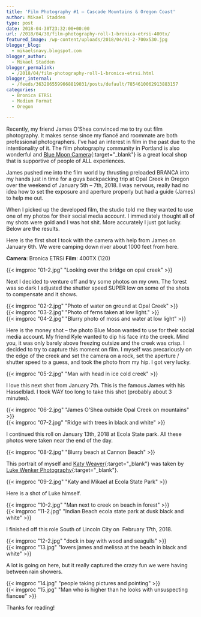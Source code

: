 ```yaml
---
title: 'Film Photography #1 – Cascade Mountains & Oregon Coast'
author: Mikael Stadden
type: post
date: 2018-04-30T23:32:00+00:00
url: /2018/04/30/film-photography-roll-1-bronica-etrsi-400tx/
featured_image: /wp-content/uploads/2018/04/01-2-700x530.jpg
blogger_blog:
  - mikaelsnavy.blogspot.com
blogger_author:
  - Mikael Stadden
blogger_permalink:
  - /2018/04/film-photography-roll-1-bronica-etrsi.html
blogger_internal:
  - /feeds/3632865599668819031/posts/default/7854610062913883157
categories:
  - Bronica ETRSi
  - Medium Format
  - Oregon

---
```

Recently, my friend James O'Shea convinced me to try out film photography. It makes sense since my fiancé and roommate are both professional photographers. I've had an interest in film in the past due to the intentionality of it. The film photography community in Portland is also wonderful and [Blue Moon Camera](https://www.bluemooncamera.com/){:target=\"_blank\"} is a great local shop that is supportive of people of ALL experiences.

James pushed me into the film world by thrusting preloaded BRANCA into my hands just in time for a guys backpacking trip at Opal Creek in Oregon over the weekend of January 5th – 7th, 2018. I was nervous, really had no idea how to set the exposure and aperture properly but had a guide (James) to help me out.

When I picked up the developed film, the studio told me they wanted to use one of my photos for their social media account. I immediately thought all of my shots were gold and I was hot shit. More accurately I just got lucky. Below are the results.

Here is the first shot I took with the camera with help from James on January 6th. We were camping down river about 1000 feet from here.

**Camera**: Bronica ETRSi
**Film**: 400TX (120)

{{< imgproc "01-2.jpg" "Looking over the bridge on opal creek" >}}

Next I decided to venture off and try some photos on my own. The forest was so dark I adjusted the shutter speed SUPER low on some of the shots to compensate and it shows.

{{< imgproc "02-2.jpg" "Photo of water on ground at Opal Creek" >}}
<br />
{{< imgproc "03-2.jpg" "Photo of ferns taken at low light." >}}
<br />
{{< imgproc "04-2.jpg" "Blurry photo of moss and water at low light" >}}

Here is the money shot – the photo Blue Moon wanted to use for their social media account. My friend Kyle wanted to dip his face into the creek. Mind you, it was only barely above freezing outsize and the creek was crisp. I decided to try to capture this moment on film. I myself was precariously on the edge of the creek and set the camera on a rock, set the aperture / shutter speed to a guess, and took the photo from my hip. I got very lucky.

{{< imgproc "05-2.jpg" "Man with head in ice cold creek" >}}

I love this next shot from January 7th. This is the famous James with his Hasselblad. I took WAY too long to take this shot (probably about 3 minutes).

{{< imgproc "06-2.jpg" "James O'Shea outside Opal Creek on mountains" >}}
<br />
{{< imgproc "07-2.jpg" "Ridge with trees in black and white" >}}

I continued this roll on January 13th, 2018 at Ecola State park. All these photos were taken near the end of the day.

{{< imgproc "08-2.jpg" "Blurry beach at Cannon Beach" >}}

This portrait of myself and [Katy Weaver](https://www.katyweaver.com/){:target=\"_blank\"} was taken by [Luke Wenker Photography](http://www.lukewenkerphotography.com/){:target=\"_blank\"}.

{{< imgproc "09-2.jpg" "Katy and Mikael at Ecola State Park" >}}

Here is a shot of Luke himself.

{{< imgproc "10-2.jpg" "Man next to creek on beach in forest" >}}
<br />
{{< imgproc "11-2.jpg" "Indian Beach ecola state park at dusk black and white" >}}

I finished off this role South of Lincoln City on  February 17th, 2018.

{{< imgproc "12-2.jpg" "dock in bay with wood and seagulls" >}}
<br />
{{< imgproc "13.jpg" "lovers james and melissa at the beach in black and white" >}}

A lot is going on here, but it really captured the crazy fun we were having between rain showers.

{{< imgproc "14.jpg" "people taking pictures and pointing" >}}
<br />
{{< imgproc "15.jpg" "Man who is higher than he looks with unsuspecting fiancee" >}}

Thanks for reading!

